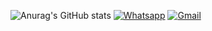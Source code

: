 ![Anurag's GitHub stats](https://github-readme-stats.vercel.app/api?username=anuraghazra&show_icons=true&theme=radical)
[![Whatsapp](https://img.shields.io/badge/WhatsApp-25D366?style=for-the-badge&logo=whatsapp&logoColor=white)]()
[![Gmail](https://img.shields.io/badge/Gmail-D14836?style=for-the-badge&logo=gmail&logoColor=white)]()
